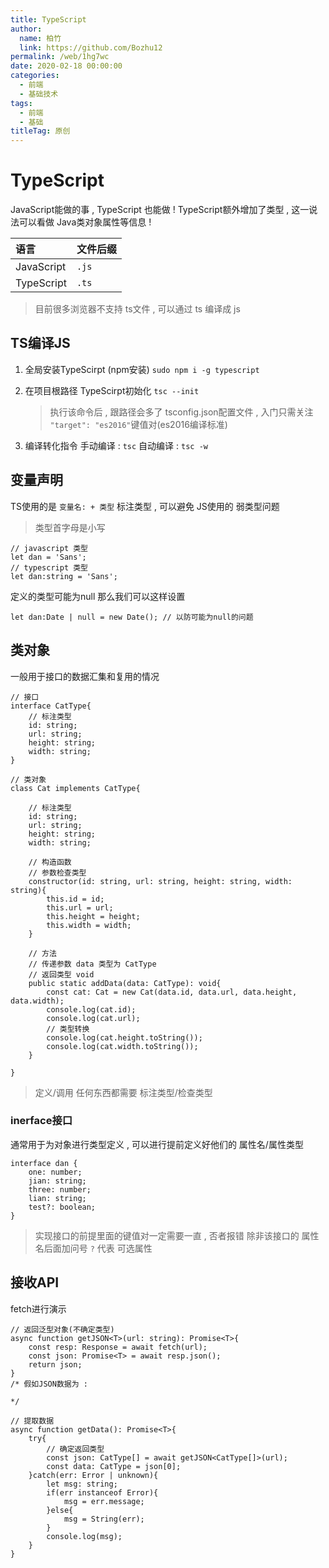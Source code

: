 ```yaml
---
title: TypeScript
author: 
  name: 柏竹
  link: https://github.com/Bozhu12
permalink: /web/1hg7wc
date: 2020-02-18 00:00:00
categories: 
  - 前端
  - 基础技术
tags: 
  - 前端
  - 基础
titleTag: 原创
---
```

 # TypeScript

JavaScript能做的事 , TypeScript 也能做 ! TypeScript额外增加了类型 , 这一说法可以看做 Java类对象属性等信息 !

| 语言       | 文件后缀 |
| :--------- | -------- |
| JavaScript | `.js`    |
| TypeScript | `.ts`    |

> 目前很多浏览器不支持 ts文件 , 可以通过 ts 编译成 js

## TS编译JS

1. 全局安装TypeScirpt (npm安装)
   `sudo npm i -g typescript`

2. 在项目根路径 TypeScirpt初始化
   `tsc --init`

   > 执行该命令后 , 跟路径会多了 tsconfig.json配置文件 , 入门只需关注 `"target": "es2016"`键值对(es2016编译标准)

3. 编译转化指令
   手动编译 : `tsc` 
   自动编译 : `tsc -w` 

## 变量声明

TS使用的是 `变量名: + 类型` 标注类型 , 可以避免 JS使用的 弱类型问题 

> 类型首字母是小写

```tsx
// javascript 类型
let dan = 'Sans';
// typescript 类型
let dan:string = 'Sans';
```

定义的类型可能为null 那么我们可以这样设置

```tsx
let dan:Date | null = new Date(); // 以防可能为null的问题
```

## 类对象

一般用于接口的数据汇集和复用的情况

```tsx
// 接口
interface CatType{
	// 标注类型
    id: string;
    url: string;
    height: string;
    width: string;
}

// 类对象
class Cat implements CatType{
    
    // 标注类型
    id: string;
    url: string;
    height: string;
    width: string;
    
	// 构造函数 
    // 参数检查类型
    constructor(id: string, url: string, height: string, width: string){
        this.id = id;
        this.url = url;
        this.height = height;
        this.width = width;
    }
    
    // 方法
    // 传递参数 data 类型为 CatType
    // 返回类型 void
    public static addData(data: CatType): void{
    	const cat: Cat = new Cat(data.id, data.url, data.height, data.width);
        console.log(cat.id);
       	console.log(cat.url);
        // 类型转换
        console.log(cat.height.toString());
        console.log(cat.width.toString());
    }
    
}
```

> 定义/调用 任何东西都需要 标注类型/检查类型 

### inerface接口

通常用于为对象进行类型定义 , 可以进行提前定义好他们的 属性名/属性类型

```tsx
interface dan {
	one: number;
    jian: string;
    three: number;
    lian: string;
    test?: boolean;
}
```

> 实现接口的前提里面的键值对一定需要一直 , 否者报错
> 除非该接口的 属性名后面加问号 `?` 代表 可选属性

## 接收API

fetch进行演示

```tsx
// 返回泛型对象(不确定类型)
async function getJSON<T>(url: string): Promise<T>{
	const resp: Response = await fetch(url);
    const json: Promise<T> = await resp.json();
    return json;
}
/* 假如JSON数据为 : 
	
*/

// 提取数据
async function getData(): Promise<T>{
    try{
        // 确定返回类型
     	const json: CatType[] = await getJSON<CatType[]>(url);
        const data: CatType = json[0];
    }catch(err: Error | unknown){
        let msg: string;
        if(err instanceof Error){
        	msg = err.message;
        }else{
        	msg = String(err);
        }
        console.log(msg);
    }
}
```































